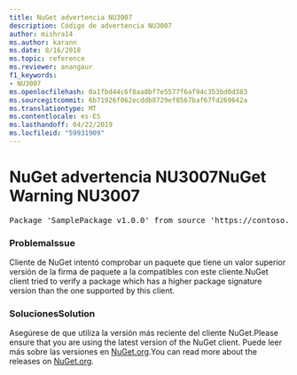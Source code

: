 ```yaml
---
title: NuGet advertencia NU3007
description: Código de advertencia NU3007
author: mishra14
ms.author: karann
ms.date: 8/16/2018
ms.topic: reference
ms.reviewer: anangaur
f1_keywords:
- NU3007
ms.openlocfilehash: 0a1fbd44c6f8aa8bf7e5577f6af94c353bd0d383
ms.sourcegitcommit: 6b71926f062ecddb8729ef8567baf67fd269642a
ms.translationtype: MT
ms.contentlocale: es-ES
ms.lasthandoff: 04/22/2019
ms.locfileid: "59931909"
---
```

# <a name="nuget-warning-nu3007"></a><span data-ttu-id="c7060-103">NuGet advertencia NU3007</span><span class="sxs-lookup"><span data-stu-id="c7060-103">NuGet Warning NU3007</span></span>

<pre>Package 'SamplePackage v1.0.0' from source 'https://contoso.com/index.json': The package signature format version is not supported. Updating your client may solve this problem.</pre>

### <a name="issue"></a><span data-ttu-id="c7060-104">Problema</span><span class="sxs-lookup"><span data-stu-id="c7060-104">Issue</span></span>

<span data-ttu-id="c7060-105">Cliente de NuGet intentó comprobar un paquete que tiene un valor superior versión de la firma de paquete a la compatibles con este cliente.</span><span class="sxs-lookup"><span data-stu-id="c7060-105">NuGet client tried to verify a package which has a higher package signature version than the one supported by this client.</span></span>


### <a name="solution"></a><span data-ttu-id="c7060-106">Soluciones</span><span class="sxs-lookup"><span data-stu-id="c7060-106">Solution</span></span>

<span data-ttu-id="c7060-107">Asegúrese de que utiliza la versión más reciente del cliente NuGet.</span><span class="sxs-lookup"><span data-stu-id="c7060-107">Please ensure that you are using the latest version of the NuGet client.</span></span> <span data-ttu-id="c7060-108">Puede leer más sobre las versiones en [NuGet.org](https://www.nuget.org/downloads).</span><span class="sxs-lookup"><span data-stu-id="c7060-108">You can read more about the releases on [NuGet.org](https://www.nuget.org/downloads).</span></span>


